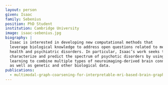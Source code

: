 ```yaml
---
layout: person
given: Isaac
family: Sebenius
position: PhD Student
institution: Cambridge University
image: isaac-sebenius.jpg
biography: |
  Isaac is interested in developing new computational methods that
  leverage biological knowledge to address open questions related to mental
  health and psychiatric disorders. In particular, Isaac’s work seeks to
  characterize and predict the spectrum of psychotic disorders by using machine
  learning to combine multiple types of neuroimaging-derived brain connectivity
  as well as genetic and other biological data.
publications:
  - multimodal-graph-coarsening-for-interpretable-mri-based-brain-graph-neural-network
---
```


